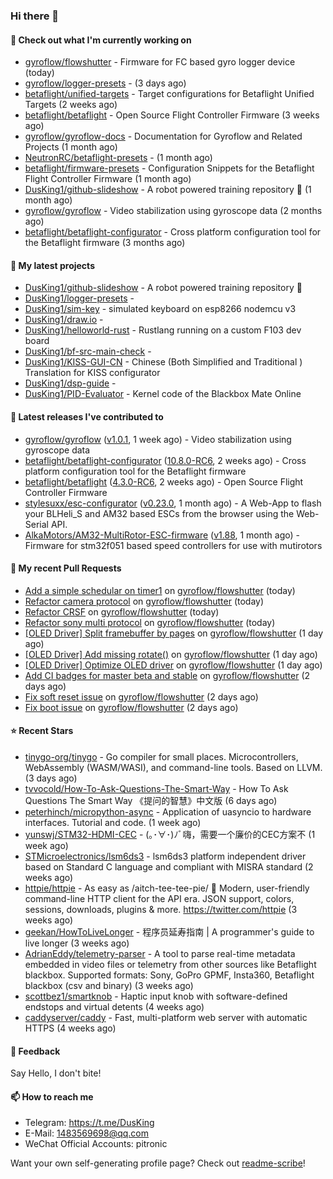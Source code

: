 ### Hi there 👋

#### 👷 Check out what I'm currently working on

- [gyroflow/flowshutter](https://github.com/gyroflow/flowshutter) - Firmware for FC based gyro logger device (today)
- [gyroflow/logger-presets](https://github.com/gyroflow/logger-presets) -  (3 days ago)
- [betaflight/unified-targets](https://github.com/betaflight/unified-targets) - Target configurations for Betaflight Unified Targets (2 weeks ago)
- [betaflight/betaflight](https://github.com/betaflight/betaflight) - Open Source Flight Controller Firmware (3 weeks ago)
- [gyroflow/gyroflow-docs](https://github.com/gyroflow/gyroflow-docs) - Documentation for Gyroflow and Related Projects (1 month ago)
- [NeutronRC/betaflight-presets](https://github.com/NeutronRC/betaflight-presets) -  (1 month ago)
- [betaflight/firmware-presets](https://github.com/betaflight/firmware-presets) - Configuration Snippets for the Betaflight Flight Controller Firmware (1 month ago)
- [DusKing1/github-slideshow](https://github.com/DusKing1/github-slideshow) - A robot powered training repository :robot: (1 month ago)
- [gyroflow/gyroflow](https://github.com/gyroflow/gyroflow) - Video stabilization using gyroscope data (2 months ago)
- [betaflight/betaflight-configurator](https://github.com/betaflight/betaflight-configurator) - Cross platform configuration tool for the Betaflight firmware (3 months ago)

#### 🌱 My latest projects

- [DusKing1/github-slideshow](https://github.com/DusKing1/github-slideshow) - A robot powered training repository :robot:
- [DusKing1/logger-presets](https://github.com/DusKing1/logger-presets) - 
- [DusKing1/sim-key](https://github.com/DusKing1/sim-key) - simulated keyboard on esp8266 nodemcu v3
- [DusKing1/draw.io](https://github.com/DusKing1/draw.io) - 
- [DusKing1/helloworld-rust](https://github.com/DusKing1/helloworld-rust) - Rustlang running on a custom F103 dev board
- [DusKing1/bf-src-main-check](https://github.com/DusKing1/bf-src-main-check) - 
- [DusKing1/KISS-GUI-CN](https://github.com/DusKing1/KISS-GUI-CN) - Chinese (Both Simplified and Traditional ) Translation for KISS configurator
- [DusKing1/dsp-guide](https://github.com/DusKing1/dsp-guide) - 
- [DusKing1/PID-Evaluator](https://github.com/DusKing1/PID-Evaluator) - Kernel code of the Blackbox Mate Online

#### 🔭 Latest releases I've contributed to

- [gyroflow/gyroflow](https://github.com/gyroflow/gyroflow) ([v1.0.1](https://github.com/gyroflow/gyroflow/releases/tag/v1.0.1), 1 week ago) - Video stabilization using gyroscope data
- [betaflight/betaflight-configurator](https://github.com/betaflight/betaflight-configurator) ([10.8.0-RC6](https://github.com/betaflight/betaflight-configurator/releases/tag/10.8.0-RC6), 2 weeks ago) - Cross platform configuration tool for the Betaflight firmware
- [betaflight/betaflight](https://github.com/betaflight/betaflight) ([4.3.0-RC6](https://github.com/betaflight/betaflight/releases/tag/4.3.0-RC6), 2 weeks ago) - Open Source Flight Controller Firmware
- [stylesuxx/esc-configurator](https://github.com/stylesuxx/esc-configurator) ([v0.23.0](https://github.com/stylesuxx/esc-configurator/releases/tag/v0.23.0), 1 month ago) - A Web-App to flash your BLHeli_S and AM32 based ESCs from the browser using the Web-Serial API.
- [AlkaMotors/AM32-MultiRotor-ESC-firmware](https://github.com/AlkaMotors/AM32-MultiRotor-ESC-firmware) ([v1.88](https://github.com/AlkaMotors/AM32-MultiRotor-ESC-firmware/releases/tag/v1.88), 1 month ago) - Firmware for stm32f051 based speed controllers for use with mutirotors

#### 🔨 My recent Pull Requests

- [Add a simple schedular on timer1](https://github.com/gyroflow/flowshutter/pull/118) on [gyroflow/flowshutter](https://github.com/gyroflow/flowshutter) (today)
- [Refactor camera protocol](https://github.com/gyroflow/flowshutter/pull/117) on [gyroflow/flowshutter](https://github.com/gyroflow/flowshutter) (today)
- [Refactor CRSF](https://github.com/gyroflow/flowshutter/pull/116) on [gyroflow/flowshutter](https://github.com/gyroflow/flowshutter) (today)
- [Refactor sony multi protocol](https://github.com/gyroflow/flowshutter/pull/115) on [gyroflow/flowshutter](https://github.com/gyroflow/flowshutter) (today)
- [[OLED Driver] Split framebuffer by pages](https://github.com/gyroflow/flowshutter/pull/114) on [gyroflow/flowshutter](https://github.com/gyroflow/flowshutter) (1 day ago)
- [[OLED Driver] Add missing rotate()](https://github.com/gyroflow/flowshutter/pull/113) on [gyroflow/flowshutter](https://github.com/gyroflow/flowshutter) (1 day ago)
- [[OLED Driver] Optimize OLED driver](https://github.com/gyroflow/flowshutter/pull/112) on [gyroflow/flowshutter](https://github.com/gyroflow/flowshutter) (1 day ago)
- [Add CI badges for master beta and stable](https://github.com/gyroflow/flowshutter/pull/111) on [gyroflow/flowshutter](https://github.com/gyroflow/flowshutter) (2 days ago)
- [Fix soft reset issue](https://github.com/gyroflow/flowshutter/pull/110) on [gyroflow/flowshutter](https://github.com/gyroflow/flowshutter) (2 days ago)
- [Fix boot issue](https://github.com/gyroflow/flowshutter/pull/109) on [gyroflow/flowshutter](https://github.com/gyroflow/flowshutter) (2 days ago)

#### ⭐ Recent Stars

- [tinygo-org/tinygo](https://github.com/tinygo-org/tinygo) - Go compiler for small places. Microcontrollers, WebAssembly (WASM/WASI), and command-line tools. Based on LLVM. (3 days ago)
- [tvvocold/How-To-Ask-Questions-The-Smart-Way](https://github.com/tvvocold/How-To-Ask-Questions-The-Smart-Way) - How To Ask Questions The Smart Way 《提问的智慧》中文版 (6 days ago)
- [peterhinch/micropython-async](https://github.com/peterhinch/micropython-async) - Application of uasyncio to hardware interfaces. Tutorial and code. (1 week ago)
- [yunswj/STM32-HDMI-CEC](https://github.com/yunswj/STM32-HDMI-CEC) - (｡･∀･)ﾉﾞ嗨，需要一个廉价的CEC方案不 (1 week ago)
- [STMicroelectronics/lsm6ds3](https://github.com/STMicroelectronics/lsm6ds3) - lsm6ds3 platform independent driver based on Standard C language and compliant with MISRA standard (2 weeks ago)
- [httpie/httpie](https://github.com/httpie/httpie) - As easy as /aitch-tee-tee-pie/ 🥧 Modern, user-friendly command-line HTTP client for the API era. JSON support, colors, sessions, downloads, plugins &amp; more. https://twitter.com/httpie (3 weeks ago)
- [geekan/HowToLiveLonger](https://github.com/geekan/HowToLiveLonger) - 程序员延寿指南 | A programmer&#39;s guide to live longer (3 weeks ago)
- [AdrianEddy/telemetry-parser](https://github.com/AdrianEddy/telemetry-parser) - A tool to parse real-time metadata embedded in video files or telemetry from other sources like Betaflight blackbox. Supported formats: Sony, GoPro GPMF, Insta360, Betaflight blackbox (csv and binary) (3 weeks ago)
- [scottbez1/smartknob](https://github.com/scottbez1/smartknob) - Haptic input knob with software-defined endstops and virtual detents (4 weeks ago)
- [caddyserver/caddy](https://github.com/caddyserver/caddy) - Fast, multi-platform web server with automatic HTTPS (4 weeks ago)

#### 💬 Feedback

Say Hello, I don't bite!

#### 📫 How to reach me

- Telegram: https://t.me/DusKing
- E-Mail: 1483569698@qq.com
- WeChat Official Accounts: pitronic

Want your own self-generating profile page? Check out [readme-scribe](https://github.com/muesli/readme-scribe)!

